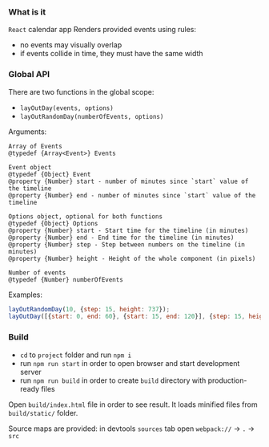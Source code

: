 ### What is it
`React` calendar app
Renders provided events using rules:
- no events may visually overlap
- if events collide in time, they must have the same width

### Global API
There are two functions in the global scope:
- `layOutDay(events, options)`
- `layOutRandomDay(numberOfEvents, options)`


Arguments:
```
Array of Events
@typedef {Array<Event>} Events

Event object
@typedef {Object} Event
@property {Number} start - number of minutes since `start` value of the timeline
@property {Number} end - number of minutes since `start` value of the timeline

Options object, optional for both functions
@typedef {Object} Options
@property {Number} start - Start time for the timeline (in minutes)
@property {Number} end - End time for the timeline (in minutes)
@property {Number} step - Step between numbers on the timeline (in minutes)
@property {Number} height - Height of the whole component (in pixels)

Number of events
@typedef {Number} numberOfEvents
```

Examples:
```javascript
layOutRandomDay(10, {step: 15, height: 737});
layOutDay([{start: 0, end: 60}, {start: 15, end: 120}], {step: 15, height: 737});
```

### Build
- `cd` to `project` folder and run `npm i`
- run `npm run start` in order to open browser and start development server
- run `npm run build` in order to create `build` directory with production-ready files

Open `build/index.html` file in order to see result.
It loads minified files from `build/static/` folder.

Source maps are provided: in devtools `sources` tab open `webpack://` -> `.` -> `src`

